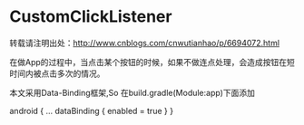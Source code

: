 # CustomClickListener

转载请注明出处：http://www.cnblogs.com/cnwutianhao/p/6694072.html 

 

在做App的过程中，当点击某个按钮的时候，如果不做连点处理，会造成按钮在短时间内被点击多次的情况。


本文采用Data-Binding框架,So 在build.gradle(Module:app)下面添加

android {
    ...
    dataBinding {
        enabled = true
    }
}

